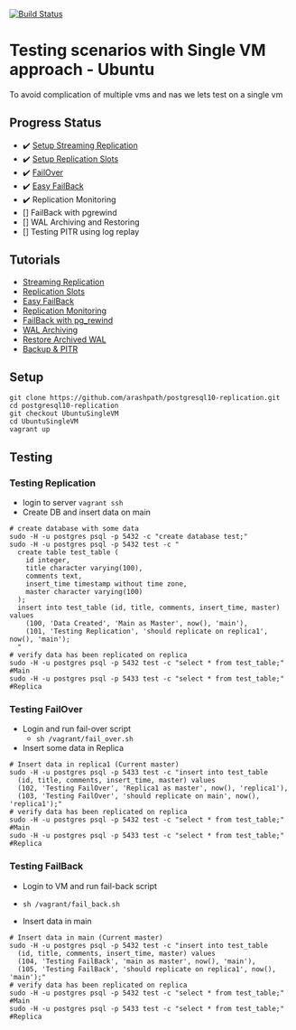 [![Build Status](https://travis-ci.org/arashpath/postgresql10-replication.svg?branch=UbuntuSingleVM)](https://travis-ci.org/arashpath/postgresql10-replication)
# Testing scenarios with Single VM approach - Ubuntu 
To avoid complication of multiple vms and nas we lets test on a single vm

## Progress Status
- :heavy_check_mark: [Setup Streaming Replication](#tutorials)
- :heavy_check_mark: [Setup Replication Slots](#tutorials) 
- :heavy_check_mark: [FailOver](#testing-failover)
- :heavy_check_mark: [Easy FailBack](#testing-failback)
- :heavy_check_mark: Replication Monitoring
- [] FailBack with pgrewind
- [] WAL Archiving and Restoring
- [] Testing PITR using log replay


## Tutorials
- [Streaming Replication](https://www.scalingpostgres.com/tutorials/postgresql-streaming-replication/)
- [Replication Slots](https://www.scalingpostgres.com/tutorials/postgresql-replication-slots/)
- [Easy FailBack](https://www.scalingpostgres.com/tutorials/postgresql-replication-easy-failback/)
- [Replication Monitoring](https://www.scalingpostgres.com/tutorials/postgresql-replication-monitoring/)
- [FailBack with pg_rewind](https://www.scalingpostgres.com/tutorials/postgresql-replication-failback-pg-rewind/)
- [WAL Archiving](https://www.scalingpostgres.com/tutorials/postgresql-wal-archiving-pg-receivewal/)
- [Restore Archived WAL](https://www.scalingpostgres.com/tutorials/postgresql-restore-when-using-pg-receivewal/)
- [Backup & PITR](https://www.scalingpostgres.com/tutorials/postgresql-backup-point-in-time-recovery/)

## Setup
```
git clone https://github.com/arashpath/postgresql10-replication.git
cd postgresql10-replication
git checkout UbuntuSingleVM
cd UbuntuSingleVM
vagrant up
```

## Testing
### Testing Replication
* login to server
`vagrant ssh`
* Create DB and insert data on main
```
# create database with some data
sudo -H -u postgres psql -p 5432 -c "create database test;" 
sudo -H -u postgres psql -p 5432 test -c " 
  create table test_table ( 
    id integer, 
    title character varying(100), 
    comments text, 
    insert_time timestamp without time zone, 
    master character varying(100) 
  );   
  insert into test_table (id, title, comments, insert_time, master) values 
    (100, 'Data Created', 'Main as Master', now(), 'main'), 
    (101, 'Testing Replication', 'should replicate on replica1', now(), 'main');
  "
# verify data has been replicated on replica
sudo -H -u postgres psql -p 5432 test -c "select * from test_table;"  #Main
sudo -H -u postgres psql -p 5433 test -c "select * from test_table;"  #Replica 
```

### Testing FailOver
* Login and run fail-over script
  - `sh /vagrant/fail_over.sh` 
* Insert some data in Replica
```
# Insert data in replica1 (Current master)
sudo -H -u postgres psql -p 5433 test -c "insert into test_table 
  (id, title, comments, insert_time, master) values 
  (102, 'Testing FailOver', 'Replica1 as master', now(), 'replica1'), 
  (103, 'Testing FailOver', 'should replicate on main', now(), 'replica1');"  
# verify data has been replicated on replica
sudo -H -u postgres psql -p 5432 test -c "select * from test_table;"  #Main
sudo -H -u postgres psql -p 5433 test -c "select * from test_table;"  #Replica  
```

### Testing FailBack
* Login to VM and run fail-back script
- `sh /vagrant/fail_back.sh`
* Insert data in main
```
# Insert data in main (Current master)
sudo -H -u postgres psql -p 5432 test -c "insert into test_table 
  (id, title, comments, insert_time, master) values 
  (104, 'Testing FailBack', 'main as master', now(), 'main'), 
  (105, 'Testing FailBack', 'should replicate on replica1', now(), 'main');" 
# verify data has been replicated on replica
sudo -H -u postgres psql -p 5432 test -c "select * from test_table;"  #Main
sudo -H -u postgres psql -p 5433 test -c "select * from test_table;"  #Replica 
```
